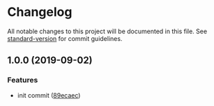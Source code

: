 # Changelog

All notable changes to this project will be documented in this file. See [standard-version](https://github.com/conventional-changelog/standard-version) for commit guidelines.

## 1.0.0 (2019-09-02)


### Features

* init commit ([89ecaec](https://github.com/ntnyq/gulp-diffable-html/commit/89ecaec))
